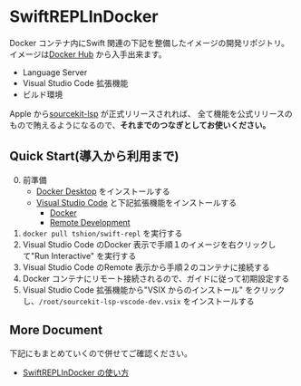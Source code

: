 # SwiftREPLInDocker
Docker コンテナ内にSwift 関連の下記を整備したイメージの開発リポジトリ。
イメージは[Docker Hub](https://hub.docker.com/r/tshion/swift-repl) から入手出来ます。

* Language Server
* Visual Studio Code 拡張機能
* ビルド環境

Apple から[sourcekit-lsp](https://github.com/apple/sourcekit-lsp) が正式リリースされれば、
全て機能を公式リリースのもので賄えるようになるので、**それまでのつなぎとしてお使いください。**



## Quick Start(導入から利用まで)
0. 前準備
    * [Docker Desktop](https://docs.docker.com/v17.09/engine/installation/) をインストールする
    * [Visual Studio Code](https://code.visualstudio.com/Download) と下記拡張機能をインストールする
        * [Docker](https://marketplace.visualstudio.com/items?itemName=ms-azuretools.vscode-docker)
        * [Remote Development](https://marketplace.visualstudio.com/items?itemName=ms-vscode-remote.vscode-remote-extensionpack)
1. ```docker pull tshion/swift-repl``` を実行する
2. Visual Studio Code のDocker 表示で手順１のイメージを右クリックして"Run Interactive" を実行する
3. Visual Studio Code のRemote 表示から手順２のコンテナに接続する
4. Docker コンテナにリモート接続されるので、ガイドに従って初期設定する
5. Visual Studio Code 拡張機能から"VSIX からのインストール" をクリックし、```/root/sourcekit-lsp-vscode-dev.vsix``` をインストールする



## More Document
下記にもまとめていくので併せてご確認ください。

* [SwiftREPLInDocker の使い方](https://mokumokulog.netlify.com/tech/20191201090741)
